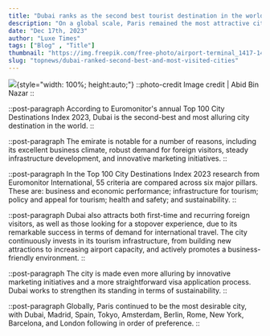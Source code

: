 ```yaml
---
title: "Dubai ranks as the second best tourist destination in the world"
description: "On a global scale, Paris remained the most attractive city, followed by Dubai, Madrid, Spain, Tokyo, Amsterdam, Berlin, Rome, New York, among others."
date: "Dec 17th, 2023"
author: "Luxe Times"
tags: ["Blog" , "Title"]
thumbnail: "https://img.freepik.com/free-photo/airport-terminal_1417-1456.jpg?w=1800&t=st=1702862278~exp=1702862878~hmac=6e770df723adaacb9146daec15a603db5902f5655bbd73100eea11ee408b8e67"
slug: "topnews/dubai-ranked-second-best-and-most-visited-cities"
---
```

<!-- section -->
![](https://img.freepik.com/free-photo/airport-terminal_1417-1456.jpg?w=1800&t=st=1702862278~exp=1702862878~hmac=6e770df723adaacb9146daec15a603db5902f5655bbd73100eea11ee408b8e67){style="width: 100%; height:auto;"}
::photo-credit
Image credit | Abid Bin Nazar
::

::post-paragraph
According to Euromonitor's annual Top 100 City Destinations Index 2023, Dubai is the second-best and most alluring city destination in the world.
::

::post-paragraph
The emirate is notable for a number of reasons, including its excellent business climate, robust demand for foreign visitors, steady infrastructure development, and innovative marketing initiatives.
::

::post-paragraph
In the Top 100 City Destinations Index 2023 research from Euromonitor International, 55 criteria are compared across six major pillars. These are: business and economic performance; infrastructure for tourism; policy and appeal for tourism; health and safety; and sustainability.
::

::post-paragraph
Dubai also attracts both first-time and recurring foreign visitors, as well as those looking for a stopover experience, due to its remarkable success in terms of demand for international travel. The city continuously invests in its tourism infrastructure, from building new attractions to increasing airport capacity, and actively promotes a business-friendly environment.
::

::post-paragraph
The city is made even more alluring by innovative marketing initiatives and a more straightforward visa application process. Dubai works to strengthen its standing in terms of sustainability.
::

::post-paragraph
Globally, Paris continued to be the most desirable city, with Dubai, Madrid, Spain, Tokyo, Amsterdam, Berlin, Rome, New York, Barcelona, and London following in order of preference.
::
